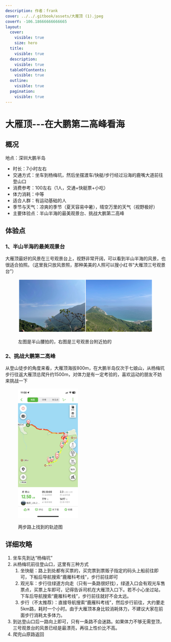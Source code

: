 ```yaml
---
description: 作者：frank
cover: ../../.gitbook/assets/大雁顶 (1).jpeg
coverY: -106.18666666666665
layout:
  cover:
    visible: true
    size: hero
  title:
    visible: true
  description:
    visible: true
  tableOfContents:
    visible: true
  outline:
    visible: true
  pagination:
    visible: true
---
```


# 大雁顶---在大鹏第二高峰看海

## 概况

地点：深圳大鹏半岛

* 时长：7小时左右
* 交通方式：坐车到杨梅坑，然后坐摆渡车/快艇/步行经过沿海的鹿嘴大道前往登山口
* 消费参考：100左右（1人，交通+快艇票+小吃）
* 体力消耗：中等
* 适合人群：有运动基础的人
* 季节与天气：凉爽的季节（夏天容易中暑），晴空万里的天气（视野极好）
* 主要体验点：半山半海的最美观景台、挑战大鹏第二高峰

## 体验点

### 1、半山半海的最美观景台

大雁顶最好的风景在三号观景台上，视野非常开阔，可以看到半山半海的风景，也很适合拍照。（这里我只放风景照，那种美美的人照可以搜小红书“大雁顶三号观景台”）

<figure><img src="../../.gitbook/assets/大雁顶1.jpg" alt=""><figcaption><p>左图是半山腰拍的，右图是三号观景台附近拍的</p></figcaption></figure>

### 2、挑战大鹏第二高峰

从登山徒步的角度来看，大雁顶海拔800m，在大鹏半岛仅次于七娘山，从杨梅坑步行往返大雁顶总爬升约1500m，对体力是有一定考验的，喜欢运动的朋友不妨来挑战一下

<figure><img src="../../.gitbook/assets/大雁顶2.PNG" alt="" width="188"><figcaption><p>两步路上找到的轨迹图</p></figcaption></figure>

## 详细攻略

1. 坐车先到达“杨梅坑”
2. 从杨梅坑前往登山口，这里有三种方式
   1. 坐快艇：路上到处都有买票的，买完票到票贩子指定的码头上船前往即可，下船后导航搜索“鹿雁科考线”，步行前往即可
   2. 观光车：步行往绿道方向走（只有一条路很好找），绿道入口会有观光车售票点，买票上车即可，记得告诉司机在大雁顶入口下。若不小心坐过站，下车后导航搜索“鹿雁科考线”，步行前往就好不会太远。
   3. 步行（不太推荐）：直接导航搜索“鹿雁科考线”，然后步行前往，大约要走5km路，耗时一个小时。由于大雁顶本身比较消耗体力，不建议大家在前面步行消耗太多体力。
3. 到达登山口后一路向上即可，只有一条路不会迷路。如果体力不够无需登顶，三号观景台的风景已经是最漂亮，再往上性价比不高。
4. 爬完山原路返回
